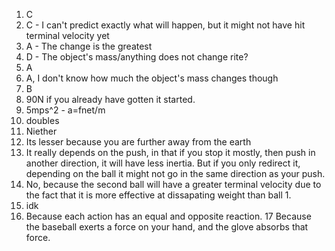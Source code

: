 1. C
2. C - I can't predict exactly what will happen, but it might not have hit terminal velocity yet
3. A - The change is the greatest
4. D - The object's mass/anything does not change rite?
5. A
6. A, I don't know how much the object's mass changes though
7. B
8. 90N if you already have gotten it started.
9. 5mps^2 - a=fnet/m
10. doubles
11. Niether
12. Its lesser because you are further away from the earth
13. It really depends on the push, in that if you stop it mostly, then push in another direction, it will have less inertia. But if you only redirect it, depending on the ball it might not go in the same direction as your push.
14. No, because the second ball will have a greater terminal velocity due to the fact that it is more effective at dissapating weight than ball 1.
15. idk
16. Because each action has an equal and opposite reaction.
17 Because the baseball exerts a force on your hand, and the glove absorbs that force.
